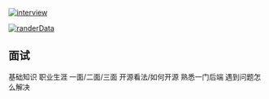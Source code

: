 
[![interview]](../README.md)


[interview]:https://img.shields.io/badge/面试-interview-4FC08D?style=social&labelColor=339966&logo=Vue.js&logoColor=339966

[![randerData]](./页面加载海量数据/index.md)

[randerData]:https://img.shields.io/badge/页面加载海量数据-randerData-4FC08D

## 面试

基础知识
职业生涯
一面/二面/三面
开源看法/如何开源
熟悉一门后端
遇到问题怎么解决